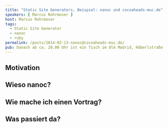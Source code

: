 ```yaml
--- 
title: "Static Site Generators, Beispiel: nanoc und cocoaheads-muc.de"
speakers: [ Marcus Rohrmoser ]
host: Marcus Rohrmoser
tags:
  - Static Site Generator
  - nanoc
  - ruby
permalink: /posts/2014-02-13-nanoc@cocoaheads-muc.de/
pub: Danach ab ca. 20.00 Uhr ist ein Tisch im Olé Madrid, Häberlstraße 15 reserviert.
---
```


## Motivation

## Wieso nanoc?

## Wie mache ich einen Vortrag?

## Was passiert da?
